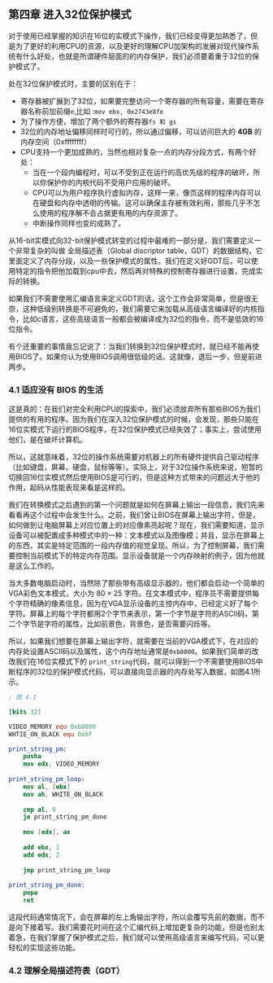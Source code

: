 ## 第四章 进入32位保护模式

对于使用已经掌握的知识在16位的实模式下操作，我们已经变得更加熟悉了，但是为了更好的利用CPU的资源，以及更好的理解CPU加架构的发展对现代操作系统有什么好处，也就是所谓硬件层面的的内存保护，我们必须要着重于32位的保护模式了。

处在32位保护模式时，主要的区别在于：

+ 寄存器被扩展到了32位，如果要完整访问一个寄存器的所有容量，需要在寄存器名称前加前缀`e`,比如 :`mov ebx, 0x2743e8fe`
+ 为了操作方便，增加了两个额外的寄存器`fs 和 gs`
+ 32位的内存地址偏移同样时可行的，所以通过偏移，可以访问巨大的 **4GB** 的内存空间（0xffffffff）
+ CPU支持一个更加成熟的，当然也相对复杂一点的内存分段方式，有两个好处：
	+ 当在一个段内编程时，可以不受到正在运行的高优先级的程序的破坏，所以你保护你的内核代码不受用户应用的破坏。
	+ CPU可以为用户程序执行虚拟内存，这样一来，像页这样的程序内存可以在硬盘和内存中透明的传输。这可以确保主存被有效利用，那些几乎不怎么使用的程序解不会占据更有用的内存资源了。
	+ 中断操作同样也变的成熟了。

从16-bit实模式向32-bit保护模式转变的过程中最难的一部分是，我们需要定义一个非常复杂的叫做 全局描述表（Global discriptor table，GDT）的数据结构，它里面定义了内存分段，以及一些保护模式的属性。我们在定义好GDT后，可以使用特定的指令把他加载到cpu中去，然后再对特殊的控制寄存器进行设置，完成实际的转换。

如果我们不需要使用汇编语言来定义GDT的话，这个工作会非常简单，但是很无奈，这种低级别转换是不可避免的，我们需要它来加载从高级语言编译好的内核指令，比如c语言，这些高级语言一般都会被编译成为32位的指令，而不是低效的16位指令。

有个还重要的事情我忘记说了：当我们转换到32位保护模式时，就已经不能再使用BIOS了。如果你认为使用BIOS调用很低级的话。这就像，退后一步，但是前进两步。

###  4.1 适应没有 BIOS 的生活

这是真的：在我们对完全利用CPU的探索中，我们必须放弃所有那些BIOS为我们提供的有用的程序。因为我们在深入32位保护模式的时候，会发现，那些只能在16位实模式下运行的BIOS程序，在32位保护模式已经失效了；事实上，尝试使用他们，是在破坏计算机。

所以，这就意味着，32位的操作系统需要对机器上的所有硬件提供自己驱动程序（比如键盘，屏幕，硬盘，鼠标等等）。实际上，对于32位操作系统来说，短暂的切换回16位实模式然后使用BIOS是可行的，但是这种方式带来的问题远大于他的作用，起码从性能表现来看是这样的。

我们在转换模式之后遇到的第一个问题就是如何在屏幕上输出一段信息，我们先来看看再这个过程中会发生什么。之前，我们曾让BIOS在屏幕上输出字符，但是，如何做到让电脑屏幕上对应位置上的对应像素亮起呢？现在，我们需要知道，显示设备可以被配置成多种模式中的一种：文本模式以及图像模；并且，显示在屏幕上的东西，其实是特定范围的一段内存值的视觉呈现。所以，为了控制屏幕，我们需要控制当前模式下的特定内存范围。显示设备就是一个内存映射的例子，因为他就是这么工作的。

当大多数电脑启动时，当然除了那些带有高级显示器的，他们都会启动一个简单的VGA彩色文本模式，大小为 $80 \times 25$ 字符。在文本模式中，程序员不需要提供每个字符精确的像素信息，因为在VGA显示设备的主控内存中，已经定义好了每个字符。屏幕上的每个字符都用2个字节来表示，第一个字节是字符的ASCII码，第二个字节是字符的属性，比如前景色，背景色，是否需要闪烁等。

所以，如果我们想要在屏幕上输出字符，就需要在当前的VGA模式下，在对应的内存处设置ASCII码以及属性，这个内存地址通常是`0xb8000`。如果我们简单的改改我们在16位实模式下的 `print_string`代码，就可以得到一个不需要使用BIOS中断程序的32位的保护模式代码，可以直接向显示器的内存处写入数据，如图4.1所示。

```nasm
; 图 4.1

[bits 32]

VIDEO_MEMORY equ 0xb8000
WHTIE_ON_BLACK equ 0x0f

print_string_pm:
	pusha
	mov edx, VIDEO_MEMORY
	
print_string_pm_loop:
	mov al, [ebx]
	mov ah, WHITE_ON_BLACK
	
	cmp al, 0
	je print_string_pm_done
	
	mov [edx], ax
	
	add ebx, 1
	add edx, 2
	
	jmp print_string_pm_loop
	
print_string_pm_done:
	popa
	ret
```

这段代码通常情况下，会在屏幕的左上角输出字符，所以会覆写先前的数据，而不是向下接着写。我们需要花时间在这个汇编代码上增加更复杂的功能，但是也别太着急，在我们掌握了保护模式之后，我们就可以使用高级语言来编写代码，可以更轻松的实现这些功能。

### 4.2 理解全局描述符表（GDT）



